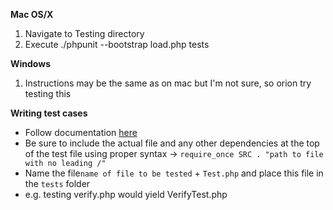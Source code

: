 **Mac OS/X**
1. Navigate to Testing directory
2. Execute ./phpunit --bootstrap load.php tests

**Windows**
1. Instructions may be the same as on mac but I'm not sure, so orion try testing this

**Writing test cases**
- Follow documentation [here](https://phpunit.readthedocs.io/en/9.0/writing-tests-for-phpunit.html)
- Be sure to include the actual file and any other dependencies at the top of the test file using proper syntax -> ```require_once SRC . "path to file with no leading /"```
- Name the file```name of file to be tested``` + ```Test.php``` and place this file in the ```tests``` folder
- e.g. testing verify.php would yield VerifyTest.php
